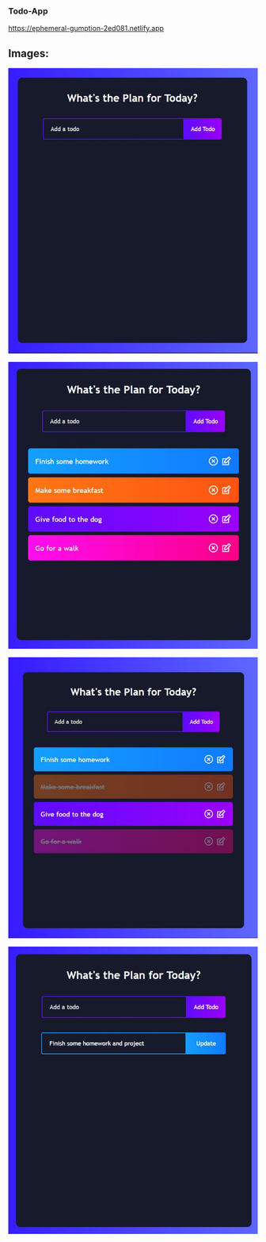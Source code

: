 ### Todo-App
https://ephemeral-gumption-2ed081.netlify.app

## Images:

![](https://github.com/Anant-Singh1/todo-app-main/blob/master/ss/Screenshot%202022-08-16%20071645.jpg)

![](https://github.com/Anant-Singh1/todo-app-main/blob/master/ss/Screenshot%202022-08-16%20071850.jpg)

![](https://github.com/Anant-Singh1/todo-app-main/blob/master/ss/Screenshot%202022-08-16%20071914.jpg)

![](https://github.com/Anant-Singh1/todo-app-main/blob/master/ss/Screenshot%202022-08-16%20071946.jpg)
